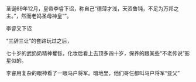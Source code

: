 圣诞69年12月，皇帝李睿下诏，称自己“德薄才浅，天资鲁钝，不足为万邦之主。”，然而老妈圣母神皇“”。

李睿又下诏

“三辞三让”的套路玩过之后，

七十岁的武奶奶精神矍铄，化妆后看上去顶多四十岁，保养的跟某些“不老传说”影星似的。

李睿用复杂的眼神看了一眼马户将军。暗地里，他们哥仨都叫马户将军“亚父”

